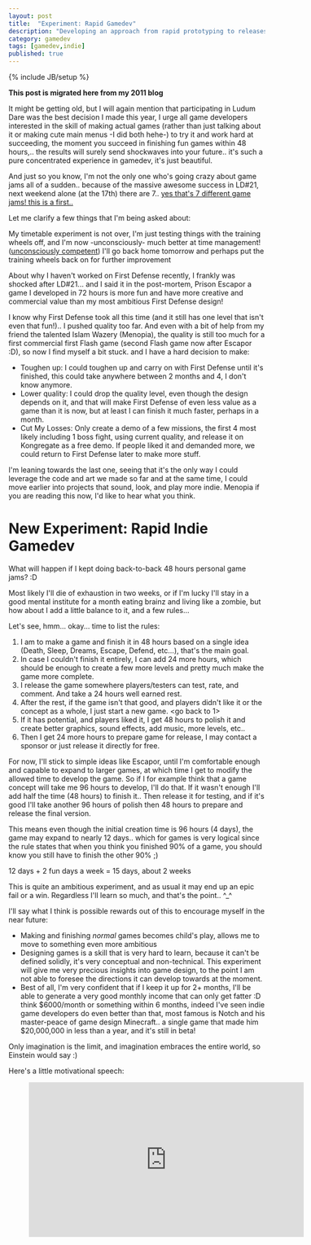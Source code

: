 ```yaml
---
layout: post
title:  "Experiment: Rapid Gamedev"
description: "Developing an approach from rapid prototyping to releases"
category: gamedev
tags: [gamedev,indie]
published: true
---
```


{% include JB/setup %}

**This post is migrated here from my 2011 blog**

It might be getting old, but I will again mention that participating in Ludum Dare was the best decision I made this year, I urge all game developers interested in the skill of making actual games (rather than just talking about it or making cute main menus -I did both hehe-) to try it and work hard at succeeding, the moment you succeed in finishing fun games within 48 hours,.. the results will surely send shockwaves into your future.. it's such a pure concentrated experience in gamedev, it's just beautiful.

And just so you know, I'm not the only one who's going crazy about game jams all of a sudden.. because of the massive awesome success in LD#21, next weekend alone (at the 17th) there are 7.. [yes that's 7 different game jams! this is a first..](http://ludumdare.com/compo/2011/08/29/5-jams-in-one-weekend/)

Let me clarify a few things that I'm being asked about:

My timetable experiment is not over, I'm just testing things with the training wheels off, and I'm now -unconsciously- much better at time management! ([unconsciously competent](https://en.wikipedia.org/wiki/Four_stages_of_competence)) I'll go back home tomorrow and perhaps put the training wheels back on for further improvement

About why I haven't worked on First Defense recently, I frankly was shocked after LD#21... and I said it in the post-mortem, Prison Escapor a game I developed in 72 hours is more fun and have more creative and commercial value than my most ambitious First Defense design!

I know why First Defense took all this time (and it still has one level that isn't even that fun!).. I pushed quality too far. And even with a bit of help from my friend the talented Islam Wazery (Menopia), the quality is still too much for a first commercial first Flash game (second Flash game now after Escapor :D), so now I find myself a bit stuck. and I have a hard decision to make:

* Toughen up: I could toughen up and carry on with First Defense until it's finished, this could take anywhere between 2 months and 4, I don't know anymore.
* Lower quality: I could drop the quality level, even though the design depends on it, and that will make First Defense of even less value as a game than it is now, but at least I can finish it much faster, perhaps in a month. 
* Cut My Losses: Only create a demo of a few missions, the first 4 most likely including 1 boss fight, using current quality, and release it on Kongregate as a free demo. If people liked it and demanded more, we could return to First Defense later to make more stuff.

I'm leaning towards the last one, seeing that it's the only way I could leverage the code and art we made so far and at the same time, I could move earlier into projects that sound, look, and play more indie. Menopia if you are reading this now, I'd like to hear what you think.

# New Experiment: Rapid Indie Gamedev

What will happen if I kept doing back-to-back 48 hours personal game jams? :D

Most likely I'll die of exhaustion in two weeks, or if I'm lucky I'll stay in a good mental institute for a month eating brainz and living like a zombie, but how about I add a little balance to it, and a few rules...

Let's see, hmm... okay... time to list the rules:

1. I am to make a game and finish it in 48 hours based on a single idea (Death, Sleep, Dreams, Escape, Defend, etc...), that's the main goal.
2. In case I couldn't finish it entirely, I can add 24 more hours, which should be enough to create a few more levels and pretty much make the game more complete.
3. I release the game somewhere players/testers can test, rate, and comment. And take a 24 hours well earned rest.
4. After the rest, if the game isn't that good, and players didn't like it or the concept as a whole, I just start a new game. <go back to 1>
5. If it has potential, and players liked it, I get 48 hours to polish it and create better graphics, sound effects, add music, more levels, etc..
6. Then I get 24 more hours to prepare game for release, I may contact a sponsor or just release it directly for free.

For now, I'll stick to simple ideas like Escapor, until I'm comfortable enough and capable to expand to larger games, at which time I get to modify the allowed time to develop the game. So if I for example think that a game concept will take me 96 hours to develop, I'll do that. If it wasn't enough I'll add half the time (48 hours) to finish it.. Then release it for testing, and if it's good I'll take another 96 hours of polish then 48 hours to prepare and release the final version.

This means even though the initial creation time is 96 hours (4 days), the game may expand to nearly 12 days.. which for games is very logical since the rule states that when you think you finished 90% of a game, you should know you still have to finish the other 90% ;)

12 days + 2 fun days a week = 15 days, about 2 weeks

This is quite an ambitious experiment, and as usual it may end up an epic fail or a win. Regardless I'll learn so much, and that's the point.. ^_^

I'll say what I think is possible rewards out of this to encourage myself in the near future:

* Making and finishing *normal* games becomes child's play, allows me to move to something even more ambitious
* Designing games is a skill that is very hard to learn, because it can't be defined solidly, it's very conceptual and non-technical. This experiment will give me very precious insights into game design, to the point I am not able to foresee the directions it can develop towards at the moment.
* Best of all, I'm very confident that if I keep it up for 2+ months, I'll be able to generate a very good monthly income that can only get fatter :D think $6000/month or something within 6 months, indeed I've seen indie game developers do even better than that, most famous is Notch and his master-peace of game design Minecraft.. a single game that made him $20,000,000 in less than a year, and it's still in beta!

Only imagination is the limit, and imagination embraces the entire world, so Einstein would say :)

Here's a little motivational speech:

<figure class="video_container">
	<iframe width="540" height="304" src="https://www.youtube.com/embed/eaIvk1cSyG8" frameborder="0" allowfullscreen></iframe>
</figure>